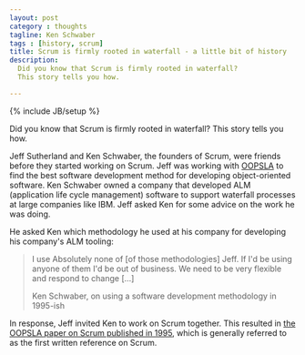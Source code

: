 ```yaml
---
layout: post
category : thoughts
tagline: Ken Schwaber
tags : [history, scrum]
title: Scrum is firmly rooted in waterfall - a little bit of history
description:
  Did you know that Scrum is firmly rooted in waterfall?
  This story tells you how.

---
```

{% include JB/setup %}

Did you know that Scrum is firmly rooted in waterfall?
This story tells you how.

Jeff Sutherland and Ken Schwaber, the founders of Scrum,
were friends before they started working on Scrum.
Jeff was working with [OOPSLA] to find the best software development method 
for developing object-oriented software.
Ken Schwaber owned a company that developed
ALM (application life cycle management) software to support waterfall processes
at large companies like IBM.
Jeff asked Ken for some advice on the work he was doing.

He asked Ken which methodology he used at his company for developing his company's ALM tooling:


> I use Absolutely none of [of those methodologies] Jeff.
> If I'd be using anyone of them I'd be out of business.
> We need to be very flexible and respond to change [...]
>
> Ken Schwaber, on using a software development methodology in 1995-ish


In response, Jeff invited Ken to work on Scrum together.
This resulted in [the OOPSLA paper on Scrum published in 1995], 
which is generally referred to as the first written reference on Scrum.


 [OOPSLA]: http://www.oopsla.org/oopsla-history/
 [the OOPSLA paper on Scrum published in 1995]: https://drive.google.com/open?id=135SbLoltPBM7mcnen0zrgiw8rjVc0Nvw